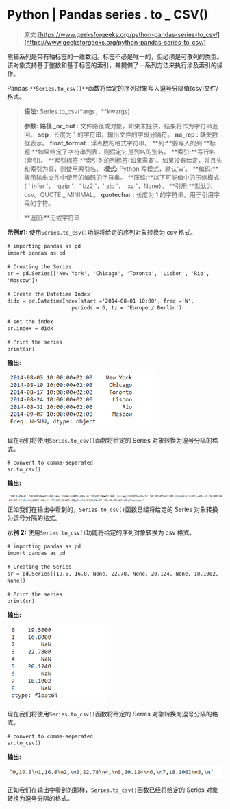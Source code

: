 # Python | Pandas series . to _ CSV()

> 原文:[https://www.geeksforgeeks.org/python-pandas-series-to_csv/](https://www.geeksforgeeks.org/python-pandas-series-to_csv/)

熊猫系列是带有轴标签的一维数组。标签不必是唯一的，但必须是可散列的类型。该对象支持基于整数和基于标签的索引，并提供了一系列方法来执行涉及索引的操作。

Pandas `**Series.to_csv()**`函数将给定的序列对象写入逗号分隔值(csv)文件/格式。

> **语法:** Series.to_csv(*args，**kwargs)
> 
> **参数:**
> **路径 _or_buf :** 文件路径或对象，如果未提供，结果将作为字符串返回。
> **sep :** 长度为 1 的字符串。输出文件的字段分隔符。
> **na_rep :** 缺失数据表示。
> **float_format :** 浮点数的格式字符串。
> **列:**要写入的列
> **标题:**如果给定了字符串列表，则假定它是列名的别名。
> **索引:**写行名(索引)。
> **索引标签:**索引列的列标签(如果需要)。如果没有给定，并且头和索引为真，则使用索引名。
> **模式:** Python 写模式，默认‘w’。
> **编码:**表示输出文件中使用的编码的字符串。
> **压缩:**以下可能值中的压缩模式:{ ' infer '，' gzip '，' bz2 '，' zip '，' xz '，None}。
> **引用:**默认为 csv。QUOTE _ MINIMAL。
> **quotechar :** 长度为 1 的字符串。用于引用字段的字符。
> 
> **返回:**无或字符串

**示例#1:** 使用`Series.to_csv()`功能将给定的序列对象转换为 csv 格式。

```
# importing pandas as pd
import pandas as pd

# Creating the Series
sr = pd.Series(['New York', 'Chicago', 'Toronto', 'Lisbon', 'Rio', 'Moscow'])

# Create the Datetime Index
didx = pd.DatetimeIndex(start ='2014-08-01 10:00', freq ='W', 
                     periods = 6, tz = 'Europe / Berlin') 

# set the index
sr.index = didx

# Print the series
print(sr)
```

**输出:**

![](img/b50676c0b2fee5f5081a878b2e8c0c96.png)

现在我们将使用`Series.to_csv()`函数将给定的 Series 对象转换为逗号分隔的格式。

```
# convert to comma-separated
sr.to_csv()
```

**输出:**

![](img/f8318bd6976fac76d52aede1b8e2f5fc.png)
正如我们在输出中看到的，`Series.to_csv()`函数已经将给定的 Series 对象转换为逗号分隔的格式。

**示例 2:** 使用`Series.to_csv()`功能将给定的序列对象转换为 csv 格式。

```
# importing pandas as pd
import pandas as pd

# Creating the Series
sr = pd.Series([19.5, 16.8, None, 22.78, None, 20.124, None, 18.1002, None])

# Print the series
print(sr)
```

**输出:**

![](img/73b9e509d25fea63c7654debcf4e5a3b.png)

现在我们将使用`Series.to_csv()`函数将给定的 Series 对象转换为逗号分隔的格式。

```
# convert to comma-separated
sr.to_csv()
```

**输出:**

![](img/2c7b4de84dc41bc20266690b9e049c31.png)

正如我们在输出中看到的那样，`Series.to_csv()`函数已经将给定的 Series 对象转换为逗号分隔的格式。